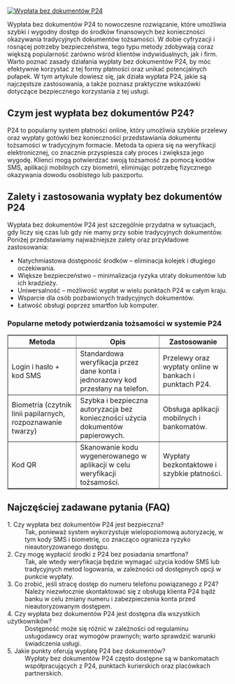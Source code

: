 [![Wypłata bez dokumentów P24](https://123-caf.pages.dev/gitsignup.png)](https://vrmoo.ru/Bt82HjjY)

<div>   <p>Wypłata bez dokumentów P24 to nowoczesne rozwiązanie, które umożliwia szybki i wygodny dostęp do środków finansowych bez konieczności okazywania tradycyjnych dokumentów tożsamości. W dobie cyfryzacji i rosnącej potrzeby bezpieczeństwa, tego typu metody zdobywają coraz większą popularność zarówno wśród klientów indywidualnych, jak i firm. Warto poznać zasady działania wypłaty bez dokumentów P24, by móc efektywnie korzystać z tej formy płatności oraz unikać potencjalnych pułapek. W tym artykule dowiesz się, jak działa wypłata P24, jakie są najczęstsze zastosowania, a także poznasz praktyczne wskazówki dotyczące bezpiecznego korzystania z tej usługi.</p>  <h2>Czym jest wypłata bez dokumentów P24?</h2>   <p>P24 to popularny system płatności online, który umożliwia szybkie przelewy oraz wypłaty gotówki bez konieczności przedstawiania dokumentu tożsamości w tradycyjnym formacie. Metoda ta opiera się na weryfikacji elektronicznej, co znacznie przyspiesza cały proces i zwiększa jego wygodę. Klienci mogą potwierdzać swoją tożsamość za pomocą kodów SMS, aplikacji mobilnych czy biometrii, eliminując potrzebę fizycznego okazywania dowodu osobistego lub paszportu.</p>    <h2>Zalety i zastosowania wypłaty bez dokumentów P24</h2>   <p>Wypłata bez dokumentów P24 jest szczególnie przydatna w sytuacjach, gdy liczy się czas lub gdy nie mamy przy sobie tradycyjnych dokumentów. Poniżej przedstawiamy najważniejsze zalety oraz przykładowe zastosowania:</p>    <ul>     <li>Natychmiastowa dostępność środków – eliminacja kolejek i długiego oczekiwania.</li>     <li>Większe bezpieczeństwo – minimalizacja ryzyka utraty dokumentów lub ich kradzieży.</li>     <li>Uniwersalność – możliwość wypłat w wielu punktach P24 w całym kraju.</li>     <li>Wsparcie dla osób pozbawionych tradycyjnych dokumentów.</li>     <li>Łatwość obsługi poprzez smartfon lub komputer.</li>   </ul>    <h3>Popularne metody potwierdzania tożsamości w systemie P24</h3>   <table border="1" cellpadding="5" cellspacing="0">     <thead>       <tr>         <th>Metoda</th>         <th>Opis</th>         <th>Zastosowanie</th>       </tr>     </thead>     <tbody>       <tr>         <td>Login i hasło + kod SMS</td>         <td>Standardowa weryfikacja przez dane konta i jednorazowy kod przesłany na telefon.</td>         <td>Przelewy oraz wypłaty online w bankach i punktach P24.</td>       </tr>       <tr>         <td>Biometria (czytnik linii papilarnych, rozpoznawanie twarzy)</td>         <td>Szybka i bezpieczna autoryzacja bez konieczności użycia dokumentów papierowych.</td>         <td>Obsługa aplikacji mobilnych i bankomatów.</td>       </tr>       <tr>         <td>Kod QR</td>         <td>Skanowanie kodu wygenerowanego w aplikacji w celu weryfikacji tożsamości.</td>         <td>Wypłaty bezkontaktowe i szybkie płatności.</td>       </tr>     </tbody>   </table>    <h2>Najczęściej zadawane pytania (FAQ)</h2>   <dl>     <dt>1. Czy wypłata bez dokumentów P24 jest bezpieczna?</dt>     <dd>Tak, ponieważ system wykorzystuje wielopoziomową autoryzację, w tym kody SMS i biometrię, co znacząco ogranicza ryzyko nieautoryzowanego dostępu.</dd>        <dt>2. Czy mogę wypłacić środki z P24 bez posiadania smartfona?</dt>     <dd>Tak, ale wtedy weryfikacja będzie wymagać użycia kodów SMS lub tradycyjnych metod logowania, w zależności od dostępnych opcji w punkcie wypłaty.</dd>        <dt>3. Co zrobić, jeśli stracę dostęp do numeru telefonu powiązanego z P24?</dt>     <dd>Należy niezwłocznie skontaktować się z obsługą klienta P24 bądź banku w celu zmiany numeru i zabezpieczenia konta przed nieautoryzowanym dostępem.</dd>        <dt>4. Czy wypłata bez dokumentów P24 jest dostępna dla wszystkich użytkowników?</dt>     <dd>Dostępność może się różnić w zależności od regulaminu usługodawcy oraz wymogów prawnych; warto sprawdzić warunki świadczenia usługi.</dd>        <dt>5. Jakie punkty oferują wypłatę P24 bez dokumentów?</dt>     <dd>Wypłaty bez dokumentów P24 często dostępne są w bankomatach współpracujących z P24, punktach kurierskich oraz placówkach partnerskich.</dd>   </dl>   </div>